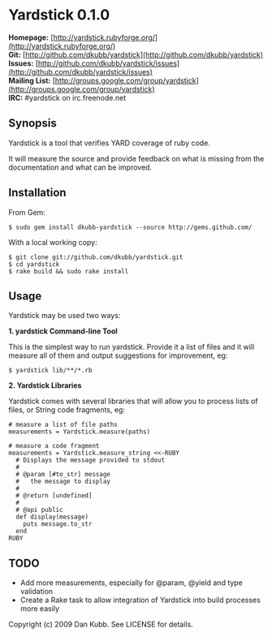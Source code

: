 Yardstick 0.1.0
===============

**Homepage:**     [http://yardstick.rubyforge.org/](http://yardstick.rubyforge.org/)<br />
**Git:**          [http://github.com/dkubb/yardstick](http://github.com/dkubb/yardstick)<br />
**Issues:**       [http://github.com/dkubb/yardstick/issues](http://github.com/dkubb/yardstick/issues)<br />
**Mailing List:** [http://groups.google.com/group/yardstick](http://groups.google.com/group/yardstick)<br />
**IRC:**          #yardstick on irc.freenode.net

Synopsis
--------

Yardstick is a tool that verifies YARD coverage of ruby code.

It will measure the source and provide feedback on what is missing from
the documentation and what can be improved.

Installation
------------

From Gem:

    $ sudo gem install dkubb-yardstick --source http://gems.github.com/

With a local working copy:

    $ git clone git://github.com/dkubb/yardstick.git
    $ cd yardstick
    $ rake build && sudo rake install

Usage
-----

Yardstick may be used two ways:

**1. yardstick Command-line Tool**

This is the simplest way to run yardstick.  Provide it a list of files
and it will measure all of them and output suggestions for improvement,
eg:

    $ yardstick lib/**/*.rb

**2. Yardstick Libraries**

Yardstick comes with several libraries that will allow you to process
lists of files, or String code fragments, eg:

    # measure a list of file paths
    measurements = Yardstick.measure(paths)

    # measure a code fragment
    measurements = Yardstick.measure_string <<-RUBY
      # Displays the message provided to stdout
      #
      # @param [#to_str] message
      #   the message to display
      #
      # @return [undefined]
      #
      # @api public
      def display(message)
        puts message.to_str
      end
    RUBY

TODO
----

- Add more measurements, especially for @param, @yield and type
  validation
- Create a Rake task to allow integration of Yardstick into build
  processes more easily

Copyright (c) 2009 Dan Kubb. See LICENSE for details.
